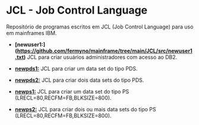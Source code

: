 # JCL - Job Control Language

Repositório de programas escritos em JCL (Job Control Language) para uso em mainframes IBM.  

<!--
* **[000:](https://github.com/fermyno/mainframe/tree/main/JCL/src/000.txt)** ?????.  
-->

* **[newuser1:]  
  (https://github.com/fermyno/mainframe/tree/main/JCL/src/newuser1.txt)** JCL para criar usuários administradores com acesso ao DB2.  
  
* **[newpds1:](https://github.com/fermyno/mainframe/tree/main/JCL/src/newpds1.txt)** JCL para criar um data set do tipo PDS.  
* **[newpds2:](https://github.com/fermyno/mainframe/tree/main/JCL/src/newpds2.txt)** JCL para criar dois data sets do tipo PDS.  
* **[newps1:](https://github.com/fermyno/mainframe/tree/main/JCL/src/newps1.txt)** JCL para criar um data set do tipo PS (LRECL=80,RECFM=FB,BLKSIZE=800).  
* **[newps2:](https://github.com/fermyno/mainframe/tree/main/JCL/src/newps2.txt)** JCL para criar dois ou mais data sets do tipo PS (LRECL=80,RECFM=FB,BLKSIZE=800).  
